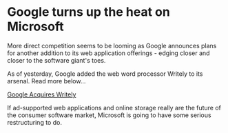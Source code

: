 Google turns up the heat on Microsoft
=========================================

More direct competition seems to be looming as Google announces plans for another addition to its web application offerings - edging closer and closer to the software giant's toes.

As of yesterday, Google added the web word processor Writely to its arsenal. Read more below...

[Google Acquires Writely](http://blog.outer-court.com/archive/2006-03-09-n73.html)

If ad-supported web applications and online storage really are the future of the consumer software market, Microsoft is going to have some serious restructuring to do.
